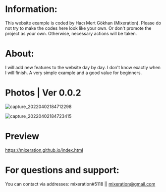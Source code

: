 # Information:
This website example is coded by Hacı Mert Gökhan (Mixeration). Please do not try to make the codes here look like your own. Or don't promote the project as your own. Otherwise, necessary actions will be taken.

# About:
I will add new features to the website day by day. I don't know exactly when I will finish. A very simple example and a good value for beginners.

# Photos | Ver 0.0.2
![capture_20220402184712298](https://user-images.githubusercontent.com/64479768/161391598-725e0bd4-c8ac-4e50-9d1c-ea955a085c3c.png)

![capture_20220402184723415](https://user-images.githubusercontent.com/64479768/161391599-f2c59474-19b4-4fa1-978f-fd2534ae8490.png)

# Preview

https://mixeration.github.io/index.html

# For questions and support:
You can contact via addresses: mixeration#5118 || mixeration@gmail.com
